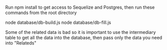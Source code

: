 Run npm install to get access to Sequelize and Postgres, then run these commands from the root directory

node database/db-build.js
node database/db-fill.js

Some of the related data is bad so it is important to use the intermediary table to get all the data into the database, then pass only the data you need into "Relateds"